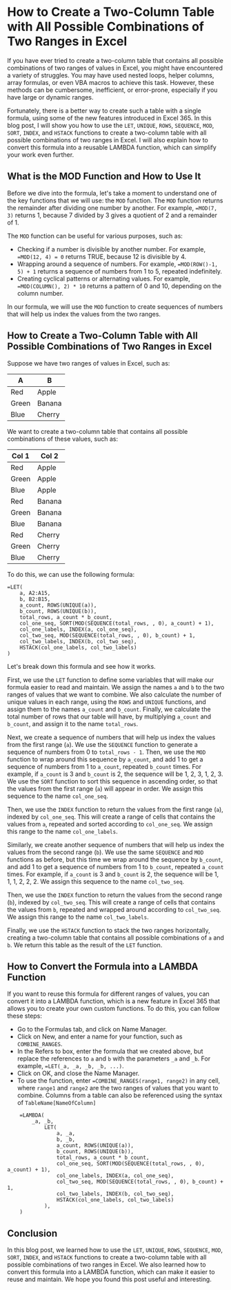 # How to Create a Two-Column Table with All Possible Combinations of Two Ranges in Excel

If you have ever tried to create a two-column table that contains all possible combinations of two ranges of values in Excel, you might have encountered a variety of struggles. You may have used nested loops, helper columns, array formulas, or even VBA macros to achieve this task. However, these methods can be cumbersome, inefficient, or error-prone, especially if you have large or dynamic ranges.

Fortunately, there is a better way to create such a table with a single formula, using some of the new features introduced in Excel 365. In this blog post, I will show you how to use the `LET`, `UNIQUE`, `ROWS`, `SEQUENCE`, `MOD`, `SORT`, `INDEX`, and `HSTACK` functions to create a two-column table with all possible combinations of two ranges in Excel. I will also explain how to convert this formula into a reusable LAMBDA function, which can simplify your work even further.

## What is the MOD Function and How to Use It

Before we dive into the formula, let's take a moment to understand one of the key functions that we will use: the `MOD` function. The `MOD` function returns the remainder after dividing one number by another. For example, `=MOD(7, 3)` returns 1, because 7 divided by 3 gives a quotient of 2 and a remainder of 1.

The `MOD` function can be useful for various purposes, such as:

- Checking if a number is divisible by another number. For example, `=MOD(12, 4) = 0` returns TRUE, because 12 is divisible by 4.
- Wrapping around a sequence of numbers. For example, `=MOD(ROW()-1, 5) + 1` returns a sequence of numbers from 1 to 5, repeated indefinitely.
- Creating cyclical patterns or alternating values. For example, `=MOD(COLUMN(), 2) * 10` returns a pattern of 0 and 10, depending on the column number.

In our formula, we will use the `MOD` function to create sequences of numbers that will help us index the values from the two ranges.

## How to Create a Two-Column Table with All Possible Combinations of Two Ranges in Excel

Suppose we have two ranges of values in Excel, such as:

| A | B |
| - | - |
| Red | Apple |
| Green | Banana |
| Blue | Cherry |

We want to create a two-column table that contains all possible combinations of these values, such as:

| Col 1 | Col 2 |
| - | - |
| Red | Apple |
| Green | Apple |
| Blue | Apple |
| Red | Banana |
| Green | Banana |
| Blue | Banana |
| Red | Cherry |
| Green | Cherry |
| Blue | Cherry |

To do this, we can use the following formula:

```excel
=LET(
    a, A2:A15,
    b, B2:B15,
    a_count, ROWS(UNIQUE(a)),
    b_count, ROWS(UNIQUE(b)),
    total_rows, a_count * b_count,
    col_one_seq, SORT(MOD(SEQUENCE(total_rows, , 0), a_count) + 1),
    col_one_labels, INDEX(a, col_one_seq),
    col_two_seq, MOD(SEQUENCE(total_rows, , 0), b_count) + 1,
    col_two_labels, INDEX(b, col_two_seq),
    HSTACK(col_one_labels, col_two_labels)
)
```

Let's break down this formula and see how it works.

First, we use the `LET` function to define some variables that will make our formula easier to read and maintain. We assign the names `a` and `b` to the two ranges of values that we want to combine. We also calculate the number of unique values in each range, using the `ROWS` and `UNIQUE` functions, and assign them to the names `a_count` and `b_count`. Finally, we calculate the total number of rows that our table will have, by multiplying `a_count` and `b_count`, and assign it to the name `total_rows`.

Next, we create a sequence of numbers that will help us index the values from the first range (`a`). We use the `SEQUENCE` function to generate a sequence of numbers from 0 to `total_rows - 1`. Then, we use the `MOD` function to wrap around this sequence by `a_count`, and add 1 to get a sequence of numbers from 1 to `a_count`, repeated `b_count` times. For example, if `a_count` is 3 and `b_count` is 2, the sequence will be 1, 2, 3, 1, 2, 3. We use the `SORT` function to sort this sequence in ascending order, so that the values from the first range (`a`) will appear in order. We assign this sequence to the name `col_one_seq`.

Then, we use the `INDEX` function to return the values from the first range (`a`), indexed by `col_one_seq`. This will create a range of cells that contains the values from `a`, repeated and sorted according to `col_one_seq`. We assign this range to the name `col_one_labels`.

Similarly, we create another sequence of numbers that will help us index the values from the second range (`b`). We use the same `SEQUENCE` and `MOD` functions as before, but this time we wrap around the sequence by `b_count`, and add 1 to get a sequence of numbers from 1 to `b_count`, repeated `a_count` times. For example, if `a_count` is 3 and `b_count` is 2, the sequence will be 1, 1, 1, 2, 2, 2. We assign this sequence to the name `col_two_seq`.

Then, we use the `INDEX` function to return the values from the second range (`b`), indexed by `col_two_seq`. This will create a range of cells that contains the values from `b`, repeated and wrapped around according to `col_two_seq`. We assign this range to the name `col_two_labels`.

Finally, we use the `HSTACK` function to stack the two ranges horizontally, creating a two-column table that contains all possible combinations of `a` and `b`. We return this table as the result of the `LET` function.

## How to Convert the Formula into a LAMBDA Function

If you want to reuse this formula for different ranges of values, you can convert it into a LAMBDA function, which is a new feature in Excel 365 that allows you to create your own custom functions. To do this, you can follow these steps:

- Go to the Formulas tab, and click on Name Manager.
- Click on New, and enter a name for your function, such as `COMBINE_RANGES`.
- In the Refers to box, enter the formula that we created above, but replace the references to `a` and `b` with the parameters `_a` and `_b`. For example, `=LET(_a, _a, _b, _b, ...)`.
- Click on OK, and close the Name Manager.
- To use the function, enter `=COMBINE_RANGES(range1, range2)` in any cell, where `range1` and `range2` are the two ranges of values that you want to combine. Columns from a table can also be referenced using the syntax of `TableName[NameOfColumn]`

```excel
    =LAMBDA(
        _a, _b,
            LET(
                a, _a,
                b, _b,
                a_count, ROWS(UNIQUE(a)),
                b_count, ROWS(UNIQUE(b)),
                total_rows, a_count * b_count,
                col_one_seq, SORT(MOD(SEQUENCE(total_rows, , 0), a_count) + 1),
                col_one_labels, INDEX(a, col_one_seq),
                col_two_seq, MOD(SEQUENCE(total_rows, , 0), b_count) + 1,
                col_two_labels, INDEX(b, col_two_seq),
                HSTACK(col_one_labels, col_two_labels)
            ),
    )
```

## Conclusion

In this blog post, we learned how to use the `LET`, `UNIQUE`, `ROWS`, `SEQUENCE`, `MOD`, `SORT`, `INDEX`, and `HSTACK` functions to create a two-column table with all possible combinations of two ranges in Excel. We also learned how to convert this formula into a LAMBDA function, which can make it easier to reuse and maintain. We hope you found this post useful and interesting. 

